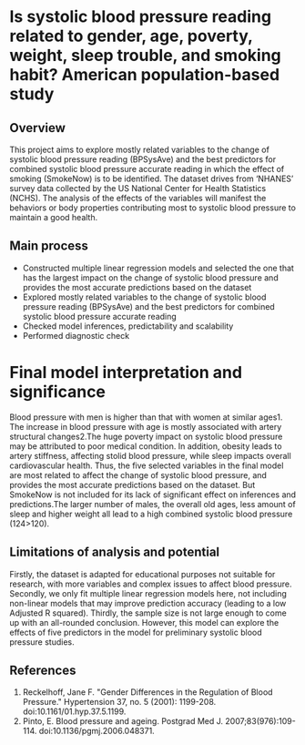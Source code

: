 # Is systolic blood pressure reading related to gender, age, poverty, weight, sleep trouble, and smoking habit? American population-based study

## Overview
This project aims to explore mostly related variables to the change of systolic blood pressure reading (BPSysAve) and the best predictors for combined systolic blood pressure accurate reading in which the effect of smoking (SmokeNow) is to be identified. The dataset drives from ‘NHANES’ survey data collected by the US National Center for Health Statistics (NCHS). The analysis of the effects of the variables will manifest the behaviors or body properties contributing
most to systolic blood pressure to maintain a good health.

## Main process
* Constructed multiple linear regression models and selected the one that has the largest impact on the change of systolic blood pressure and provides the most accurate predictions based on the dataset
* Explored mostly related variables to the change of systolic blood pressure reading (BPSysAve) and the best predictors for combined systolic blood pressure accurate reading
* Checked model inferences, predictability and scalability
* Performed diagnostic check

# Final model interpretation and significance
Blood pressure with men is higher than that with women at similar ages1. The increase in blood pressure with age is mostly associated with artery structural changes2.The huge poverty impact on systolic blood pressure may be attributed to poor medical condition. In addition, obesity leads to artery stiffness, affecting stolid blood pressure, while sleep impacts overall cardiovascular health. Thus, the five selected variables in the final model are most related to affect the change of systolic blood pressure, and provides the most accurate predictions based on the dataset. But SmokeNow is not included for its lack of significant effect on inferences and predictions.The larger number of males, the overall old ages, less amount of sleep and higher weight all lead to a high combined systolic blood pressure (124>120).

## Limitations of analysis and potential
Firstly, the dataset is adapted for educational purposes not suitable for research, with more variables and complex issues to affect blood pressure. Secondly, we only fit multiple linear regression models here, not including non-linear models that may improve prediction accuracy (leading to a low Adjusted R squared). Thirdly, the sample size is not large enough to come up with an all-rounded conclusion. However, this model can explore the effects of five predictors in the model for preliminary systolic blood pressure studies.

## References
1. Reckelhoff, Jane F. "Gender Differences in the Regulation of Blood Pressure." Hypertension 37, no. 5 (2001): 1199-208. doi:10.1161/01.hyp.37.5.1199.
2. Pinto, E. Blood pressure and ageing. Postgrad Med J. 2007;83(976):109-114. doi:10.1136/pgmj.2006.048371.
